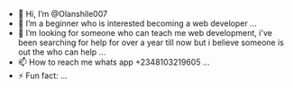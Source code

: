- 👋 Hi, I’m @Olanshile007
- 👀 I’m a beginner who is interested becoming a web developer ...
- 🌱 I’m looking for someone who can teach me web development, i've been searching for help for over a year till now but i believe someone is out the who can help ...
- 📫 How to reach me whats app +2348103219605 ...
- ⚡ Fun fact:  ...


